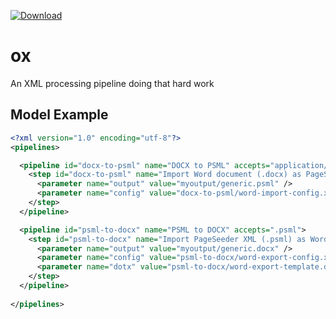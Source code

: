 [ ![Download](https://api.bintray.com/packages/pageseeder/maven/ox/images/download.svg) ](https://bintray.com/pageseeder/maven/ox/_latestVersion)

# ox
An XML processing pipeline doing that hard work


## Model Example

```xml
<?xml version="1.0" encoding="utf-8"?>
<pipelines>

  <pipeline id="docx-to-psml" name="DOCX to PSML" accepts="application/vnd.openxmlformats-officedocument.wordprocessingml.document" default="true">
    <step id="docx-to-psml" name="Import Word document (.docx) as PageSeeder XML (.psml)" class="org.pageseeder.docx.ox.step.DOCXToPSML">
      <parameter name="output" value="myoutput/generic.psml" />
      <parameter name="config" value="docx-to-psml/word-import-config.xml" />
    </step>
  </pipeline>

  <pipeline id="psml-to-docx" name="PSML to DOCX" accepts=".psml">
    <step id="psml-to-docx" name="Import PageSeeder XML (.psml) as Word document (.docx)" class="org.pageseeder.docx.ox.step.PSMLToDOCX">
      <parameter name="output" value="myoutput/generic.docx" />
      <parameter name="config" value="psml-to-docx/word-export-config.xml" />
      <parameter name="dotx" value="psml-to-docx/word-export-template.docx" />
    </step>
  </pipeline>
 
</pipelines>
``` 